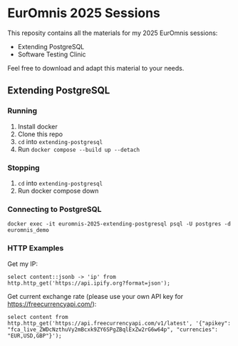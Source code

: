 # EurOmnis 2025 Sessions
This reposity contains all the materials for my 2025 EurOmnis sessions:
 * Extending PostgreSQL
 * Software Testing Clinic

Feel free to download and adapt this material to your needs.


## Extending PostgreSQL

### Running

1. Install docker
1. Clone this repo
1. `cd` into `extending-postgresql`
1. Run `docker compose --build up --detach`

### Stopping

1. `cd` into `extending-postgresql`
1. Run docker compose down

### Connecting to PostgreSQL

```
docker exec -it euromnis-2025-extending-postgresql psql -U postgres -d euromnis_demo
```

### HTTP Examples

Get my IP:

```
select content::jsonb -> 'ip' from http.http_get('https://api.ipify.org?format=json');
```

Get current exchange rate (please use your own API key for https://freecurrencyapi.com/):
```
select content from http.http_get('https://api.freecurrencyapi.com/v1/latest', '{"apikey": "fca_live_ZWDcNzthuVy2mBcxk9ZY6SPgZBqlExZw2rG6w64p", "currencies": "EUR,USD,GBP"}');
```